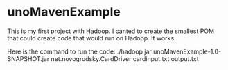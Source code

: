 unoMavenExample
===============

This is my first project with Hadoop.  I canted to create the smallest POM that could create code that would run on Hadoop.  It works.

Here is the command to run the code:
 ./hadoop jar unoMavenExample-1.0-SNAPSHOT.jar net.novogrodsky.CardDriver cardinput.txt output.txt
 
 

